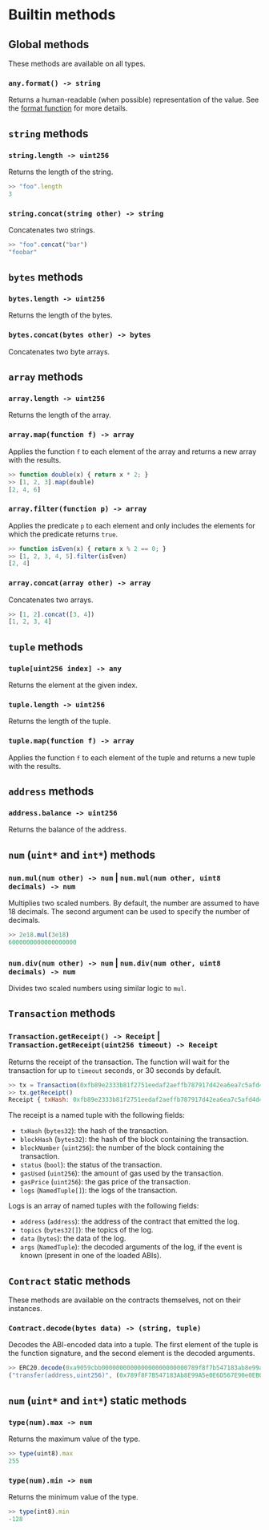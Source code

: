 # Builtin methods

## Global methods

These methods are available on all types.

### `any.format() -> string`

Returns a human-readable (when possible) representation of the value.
See the [format function](./builtin_functions.md#formatany-value-uint8-decimals-uint8-precision---string) for more details.


## `string` methods

### `string.length -> uint256`

Returns the length of the string.

```javascript
>> "foo".length
3
```

### `string.concat(string other) -> string`

Concatenates two strings.

```javascript
>> "foo".concat("bar")
"foobar"
```

## `bytes` methods

### `bytes.length -> uint256`

Returns the length of the bytes.

### `bytes.concat(bytes other) -> bytes`

Concatenates two byte arrays.


## `array` methods

### `array.length -> uint256`

Returns the length of the array.

### `array.map(function f) -> array`

Applies the function `f` to each element of the array and returns a new array with the results.

```javascript
>> function double(x) { return x * 2; }
>> [1, 2, 3].map(double)
[2, 4, 6]
```

### `array.filter(function p) -> array`

Applies the predicate `p` to each element and only includes the elements for which the predicate returns `true`.

```javascript
>> function isEven(x) { return x % 2 == 0; }
>> [1, 2, 3, 4, 5].filter(isEven)
[2, 4]
```

### `array.concat(array other) -> array`

Concatenates two arrays.

```javascript
>> [1, 2].concat([3, 4])
[1, 2, 3, 4]
```


## `tuple` methods

### `tuple[uint256 index] -> any`

Returns the element at the given index.

### `tuple.length -> uint256`

Returns the length of the tuple.

### `tuple.map(function f) -> array`

Applies the function `f` to each element of the tuple and returns a new tuple with the results.

## `address` methods

### `address.balance -> uint256`

Returns the balance of the address.

## `num` (`uint*` and `int*`) methods

### `num.mul(num other) -> num` | `num.mul(num other, uint8 decimals) -> num`

Multiplies two scaled numbers. By default, the number are assumed to have 18 decimals.
The second argument can be used to specify the number of decimals.

```javascript
>> 2e18.mul(3e18)
6000000000000000000
```

### `num.div(num other) -> num` | `num.div(num other, uint8 decimals) -> num`

Divides two scaled numbers using similar logic to `mul`.

## `Transaction` methods

### `Transaction.getReceipt() -> Receipt` | `Transaction.getReceipt(uint256 timeout) -> Receipt`

Returns the receipt of the transaction.
The function will wait for the transaction for up to `timeout` seconds, or 30 seconds by default.

```javascript
>> tx = Transaction(0xfb89e2333b81f2751eedaf2aeffb787917d42ea6ea7c5afd4d45371f3f1b8079)
>> tx.getReceipt()
Receipt { txHash: 0xfb89e2333b81f2751eedaf2aeffb787917d42ea6ea7c5afd4d45371f3f1b8079, blockHash: 0xd82cbdd9aba2827815d8db2e0665b1f54e6decc4f59042e53344f6562301e55b, blockNumber: 18735365, status: true, gasUsed: 54017, gasPrice: 71885095452, logs: [Log { address: 0xe07F9D810a48ab5c3c914BA3cA53AF14E4491e8A, topics: [0xddf252ad1be2c89b69c2b068fc378daa952ba7f163c4a11628f55a4df523b3ef, 0x00000000000000000000000035641673a0ce64f644ad2f395be19668a06a5616, 0x0000000000000000000000009748a9de5a2d81e96c2070f7f0d1d128bbb4d3c4], data: 0x00000000000000000000000000000000000000000000007b1638669932a6793d, args: Transfer { from: 0x35641673A0Ce64F644Ad2f395be19668A06A5616, to: 0x9748a9dE5A2D81e96C2070f7F0D1d128BbB4d3c4, value: 2270550663541970860349 } }] }
```

The receipt is a named tuple with the following fields:

- `txHash` (`bytes32`): the hash of the transaction.
- `blockHash` (`bytes32`): the hash of the block containing the transaction.
- `blockNumber` (`uint256`): the number of the block containing the transaction.
- `status` (`bool`): the status of the transaction.
- `gasUsed` (`uint256`): the amount of gas used by the transaction.
- `gasPrice` (`uint256`): the gas price of the transaction.
- `logs` (`NamedTuple[]`): the logs of the transaction.

Logs is an array of named tuples with the following fields:

- `address` (`address`): the address of the contract that emitted the log.
- `topics` (`bytes32[]`): the topics of the log.
- `data` (`bytes`): the data of the log.
- `args` (`NamedTuple`): the decoded arguments of the log, if the event is known (present in one of the loaded ABIs).


## `Contract` static methods

These methods are available on the contracts themselves, not on their instances.

### `Contract.decode(bytes data) -> (string, tuple)`

Decodes the ABI-encoded data into a tuple.
The first element of the tuple is the function signature, and the second element is the decoded arguments.

```javascript
>> ERC20.decode(0xa9059cbb000000000000000000000000789f8f7b547183ab8e99a5e0e6d567e90e0eb03b0000000000000000000000000000000000000000000000056bc75e2d63100000)
("transfer(address,uint256)", (0x789f8F7B547183Ab8E99A5e0E6D567E90e0EB03B, 100000000000000000000))
```

## `num` (`uint*` and `int*`) static methods

### `type(num).max -> num`

Returns the maximum value of the type.

```javascript
>> type(uint8).max
255
```

### `type(num).min -> num`

Returns the minimum value of the type.

```javascript
>> type(int8).min
-128
```
